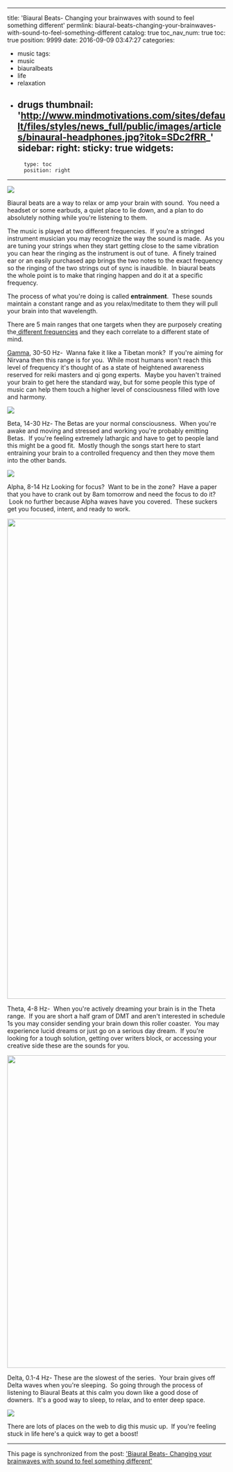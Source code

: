 
---
title: 'Biaural Beats- Changing your brainwaves with sound to feel something different'
permlink: biaural-beats-changing-your-brainwaves-with-sound-to-feel-something-different
catalog: true
toc_nav_num: true
toc: true
position: 9999
date: 2016-09-09 03:47:27
categories:
- music
tags:
- music
- biauralbeats
- life
- relaxation
- drugs
thumbnail: 'http://www.mindmotivations.com/sites/default/files/styles/news_full/public/images/articles/binaural-headphones.jpg?itok=SDc2fRR_'
sidebar:
    right:
        sticky: true
widgets:
    -
        type: toc
        position: right
---


<html>
<p><img src="http://www.mindmotivations.com/sites/default/files/styles/news_full/public/images/articles/binaural-headphones.jpg?itok=SDc2fRR_"/></p>
<p>Biaural beats are a way to relax or amp your brain with sound. &nbsp;You need a headset or some earbuds, a quiet place to lie down, and a plan to do absolutely nothing while you're listening to them.</p>
<p>The music is played at two different frequencies. &nbsp;If you're a stringed instrument musician you may recognize the way the sound is made. &nbsp;As you are tuning your strings when they start getting close to the same vibration you can hear the ringing as the instrument is out of tune. &nbsp;A finely trained ear or an easily purchased app brings the two notes to the exact frequency so the ringing of the two strings out of sync is inaudible. &nbsp;In biaural beats the whole point is to make that ringing happen and do it at a specific frequency.</p>
<p>The process of what you're doing is called <strong>entrainment</strong>. &nbsp;These sounds maintain a constant range and as you relax/meditate to them they will pull your brain into that wavelength. &nbsp;</p>
<p>There are 5 main ranges that one targets when they are purposely creating the<a href="http://binauralbrains.com/brainwave-frequencies/"> different frequencies</a> and they each correlate to a different state of mind.</p>
<p><a href="http://binauralbrains.com/gamma-binaural-beats/">Gamma</a>, 30-50 Hz- &nbsp;Wanna fake it like a Tibetan monk? &nbsp;If you're aiming for Nirvana then this range is for you. &nbsp;While most humans won't reach this level of frequency it's thought of as a state of heightened awareness reserved for reiki masters and qi gong experts. &nbsp;Maybe you haven't trained your brain to get here the standard way, but for some people this type of music can help them touch a higher level of consciousness filled with love and harmony. &nbsp;</p>
<p><img src="http://i5.asn.im/monk-meditate-meditation-buddhist-_vc33.jpg"/></p>
<p>Beta, 14-30 Hz- The Betas are your normal consciousness. &nbsp;When you're awake and moving and stressed and working you're probably emitting Betas. &nbsp;If you're feeling extremely lathargic and have to get to people land this might be a good fit. &nbsp;Mostly though the songs start here to start entraining your brain to a controlled frequency and then they move them into the other bands.</p>
<p><img src="http://richardliew.co.nz/wp-content/uploads/2014/05/market-1024x764.jpg"/></p>
<p>Alpha, 8-14 Hz Looking for focus? &nbsp;Want to be in the zone? &nbsp;Have a paper that you have to crank out by 8am tomorrow and need the focus to do it? &nbsp;Look no further because Alpha waves have you covered. &nbsp;These suckers get you focused, intent, and ready to work.</p>
<p><img src="https://ladygeekgirl.files.wordpress.com/2012/05/determined-fumanchu-computer-stare-l.png" width="1500" height="1106"/></p>
<p>Theta, 4-8 Hz- &nbsp;When you're actively dreaming your brain is in the Theta range. &nbsp;If you are short a half gram of DMT and aren't interested in schedule 1s you may consider sending your brain down this roller coaster. &nbsp;You may experience lucid dreams or just go on a serious day dream. &nbsp;If you're looking for a tough solution, getting over writers block, or accessing your creative side these are the sounds for you.</p>
<p><img src="http://66.media.tumblr.com/de6f47e52eae0b8aa773f3b82328eb28/tumblr_o03zlfCt7s1um7w6bo1_1280.jpg" width="1080" height="720"/></p>
<p>Delta, 0.1-4 Hz- These are the slowest of the series. &nbsp;Your brain gives off Delta waves when you're sleeping. &nbsp;So going through the process of listening to Biaural Beats at this calm you down like a good dose of downers. &nbsp;It's a good way to sleep, to relax, and to enter deep space.</p>
<p><img src="http://www.germmagazine.com/wp-content/uploads/2015/05/the_sleeping_beauty__la_bella_addormentata_by_theosky-d5nrh3z-300x228.png"/></p>
<p>There are lots of places on the web to dig this music up. &nbsp;If you're feeling stuck in life here's a quick way to get a boost!</p>
</html>

- - -

This page is synchronized from the post: ['Biaural Beats- Changing your brainwaves with sound to feel something different'](https://steemit.com/@aggroed/biaural-beats-changing-your-brainwaves-with-sound-to-feel-something-different)

